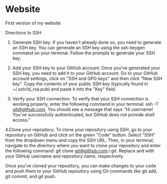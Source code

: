 # Website
First version of my website

Directions to SSH
1. Generate SSH key: If you haven't already done so, you need to generate an SSH key. You 
  can generate an SSH key using the ssh-keygen command on your terminal. Follow the prompts to generate your SSH key.
  
2. Add your SSH key to your GitHub account: Once you've generated your SSH key, you need to add it to your GitHub account. 
  Go to your GitHub account settings, click on "SSH and GPG keys" and then click "New SSH key". Copy the contents 
  of your public SSH key (typically found in ~/.ssh/id_rsa.pub) and paste it into the "Key" field.
  
3. Verify your SSH connection: To verify that your SSH connection is working properly, enter the following command in your 
  terminal: ssh -T git@github.com. You should see a message that says "Hi username! 
  You've successfully authenticated, but GitHub does not provide shell access."
  
4.Clone your repository: To clone your repository using SSH, go to your repository on GitHub and click
  on the green "Code" button. Select "SSH" from the dropdown menu and copy the SSH URL. 
  Then, in your terminal, navigate to the directory where you want to clone your repository and 
  enter the following command: git clone git@github.com:<username>/<repository>.git. Replace <username> and <repository> with your 
  GitHub username and repository name, respectively.

Once you've cloned your repository, you can make changes to your code and push them to your GitHub repository 
  using Git commands like git add, git commit, and git push.
